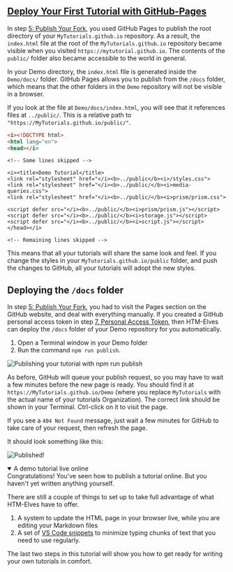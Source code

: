<!-- Deploy with gh pages -->
<section
id="deploy-with-gh-pages"
aria-labelledby="deploy-with-gh-pages"
data-item="Deploy With GH-Pages"
>
<h2><a href="#deploy-with-gh-pages">Deploy Your First Tutorial with GitHub-Pages</a></h2>

In step [5: Publish Your Fork](#publish-your-fork), you used GitHub Pages to publish the root directory of your `MyTutorials.github.io` repository. As a result, the `index.html` file at the root of the `MyTutorials.github.io` repository became visible when you visited `https://mytutorial.github.io`. The contents of the `public/` folder also became accessible to the world in general.

In your Demo directory, the `index.html` file is generated inside the `Demo/docs/` folder. GitHub Pages allows you to publish from the `/docs` folder, which means that the other folders in the `Demo` repository will not be visible in a browser.

If you look at the file at `Demo/docs/index.html`, you will see that it references files at `../public/`. This is a relative path to `"https://MyTutorials.github.io/public/"`.

```html
<i><!DOCTYPE html>
<html lang="en">
<head></i>
```
```html-s
<!-- Some lines skipped -->
```
```html-#9
<i><title>Demo Tutorial</title>
<link rel="stylesheet" href="</i><b>../public</b><i>/styles.css">
<link rel="stylesheet" href="</i><b>../public/</b><i>media-queries.css">
<link rel="stylesheet" href="</i><b>../public/</b><i>prism/prism.css">

<script defer src="</i><b>../public/</b><i>prism/prism.js"></script>
<script defer src="</i><b>../public/</b><i>storage.js"></script>
<script defer src="</i><b>../public/</b><i>script.js"></script>
</head></i>
```
```html-s
<!-- Remaining lines skipped -->
```

This means that all your tutorials will share the same look and feel. If you change the styles in your `MyTutorials.github.io/public` folder, and push the changes to GitHub, all your tutorials will adopt the new styles.

## Deploying the `/docs` folder

In step [5: Publish Your Fork](#publish-your-fork), you had to visit the Pages section on the GitHub website, and deal with everything manually. If you created a GitHub personal access token in step [7. Personal Access Token](#github-token), then HTM-Elves can deploy the `/docs` folder of your Demo repository for you automatically.

1. Open a Terminal window in your Demo folder
2. Run the command `npm run publish`.

![Publishing your tutorial with `npm run publish`](images/RunPublish.webp)

As before, GitHub will queue your publish request, so you may have to wait a few minutes before the new page is ready. You should find it at `https://MyTutorials.github.io/Demo` (where you replace `MyTutorials` with the actual name of your tutorials Organization). The correct link should be shown in your Terminal. Ctrl-click on it to visit the page.

If you see a `404 Not Found` message, just wait a few minutes for GitHub to take care of your request, then refresh the page.

It should look something like this:

![Published!](images/Published.webp)

<details
class="pivot"
open
>
<summary>A demo tutorial live online</summary>
Congratulations! You've seen how to publish a tutorial online. But you haven't yet written anything yourself.

There are still a couple of things to set up to take full advantage of what HTM-Elves have to offer.

1. A system to update the HTML page in your browser live, while you are editing your Markdown files
2. A set of [VS Code snippets](https://code.visualstudio.com/docs/editor/userdefinedsnippets) to minimize typing chunks of text that you need to use regularly.

The last two steps in this tutorial will show you how to get ready for writing your own tutorials in comfort.
</details>
</section>
